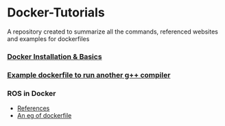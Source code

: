 # Docker-Tutorials
A repository created to summarize all the commands, referenced websites and examples for dockerfiles

### [Docker Installation & Basics](https://github.com/tejalbarnwal/docker-tutorial/blob/main/basics.md)

### [Example dockerfile to run another g++ compiler](https://github.com/tejalbarnwal/docker-tutorial/blob/main/docker_egs/D2/Dockerfile)

### ROS in Docker
- [References](https://github.com/tejalbarnwal/docker-tutorial/blob/main/ros_dev_docker.md)
- [An eg of dockerfile](https://github.com/tejalbarnwal/docker-tutorial/blob/main/docker_egs/D_ROS/Dockerfile)
